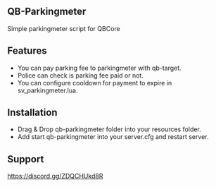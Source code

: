 ## QB-Parkingmeter
Simple parkingmeter script for QBCore

## Features
- You can pay parking fee to parkingmeter with qb-target.
- Police can check is parking fee paid or not.
- You can configure cooldown for payment to expire in sv_parkingmeter.lua.

## Installation
- Drag & Drop qb-parkingmeter folder into your resources folder.
- Add start qb-parkingmeter into your server.cfg and restart server.

## Support
https://discord.gg/ZDQCHUkd8R

